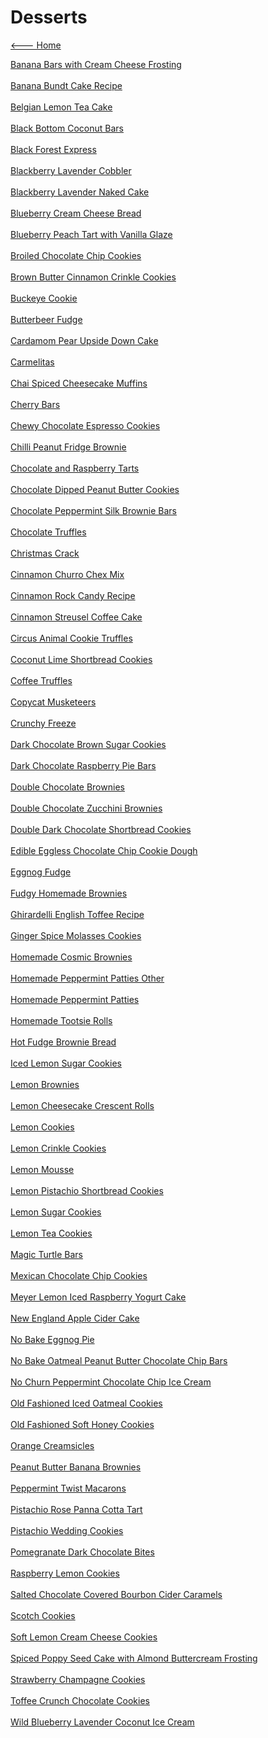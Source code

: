 # Desserts

[<--- Home](../about.md)

[Banana Bars with Cream Cheese Frosting](./banana-bars-with-cream-cheese-frosting.md)<br><br>
[Banana Bundt Cake Recipe](./banana-bundt-cake-recipe.md)<br><br>
[Belgian Lemon Tea Cake](./belgian-lemon-tea-cake.md)<br><br>
[Black Bottom Coconut Bars](./black-bottom-coconut-bars.md)<br><br>
[Black Forest Express](./black-forest-express.md)<br><br>
[Blackberry Lavender Cobbler](./blackberry-lavender-cobbler.md)<br><br>
[Blackberry Lavender Naked Cake](./blackberry-lavender-naked-cake.md)<br><br>
[Blueberry Cream Cheese Bread](./blueberry-cream-cheese-bread.md)<br><br>
[Blueberry Peach Tart with Vanilla Glaze](./blueberry-peach-tart-with-vanilla-glaze.md)<br><br>
[Broiled Chocolate Chip Cookies](./broiled-chocolate-chip-cookies.md)<br><br>
[Brown Butter Cinnamon Crinkle Cookies](./brown-butter-cinnamon-crinkle-cookies.md)<br><br>
[Buckeye Cookie](./buckeye-cookie.md)<br><br>
[Butterbeer Fudge](./butterbeer-fudge.md)<br><br>
[Cardamom Pear Upside Down Cake](./cardamom-pear-upside-down-cake.md)<br><br>
[Carmelitas](./carmelitas.md)<br><br>
[Chai Spiced Cheesecake Muffins](./chai-spiced-cheesecake-muffins.md)<br><br>
[Cherry Bars](./cherry-bars.md)<br><br>
[Chewy Chocolate Espresso Cookies](./chewy-chocolate-espresso-cookies.md)<br><br>
[Chilli Peanut Fridge Brownie](./chilli-peanut-fridge-brownie.md)<br><br>
[Chocolate and Raspberry Tarts](./chocolate-and-raspberry-tarts.md)<br><br>
[Chocolate Dipped Peanut Butter Cookies](./chocolate-dipped-peanut-butter-cookies.md)<br><br>
[Chocolate Peppermint Silk Brownie Bars](./chocolate-peppermint-silk-brownie-bars.md)<br><br>
[Chocolate Truffles](./chocolate-truffles.md)<br><br>
[Christmas Crack](./christmas-crack.md)<br><br>
[Cinnamon Churro Chex Mix](./cinnamon-churro-chex-mix.md)<br><br>
[Cinnamon Rock Candy Recipe](./cinnamon-rock-candy-recipe.md)<br><br>
[Cinnamon Streusel Coffee Cake](./cinnamon-streusel-coffee-cake.md)<br><br>
[Circus Animal Cookie Truffles](./circus-animal-cookie-truffles.md)<br><br>
[Coconut Lime Shortbread Cookies](./coconut-lime-shortbread-cookies.md)<br><br>
[Coffee Truffles](./coffee-truffles.md)<br><br>
[Copycat Musketeers](./copycat-3-musketeers.md)<br><br>
[Crunchy Freeze](./crunchy-freeze.md)<br><br>
[Dark Chocolate Brown Sugar Cookies](./dark-chocolate-brown-sugar-cookies.md)<br><br>
[Dark Chocolate Raspberry Pie Bars](./dark-chocolate-raspberry-pie-bars.md)<br><br>
[Double Chocolate Brownies](./double-chocolate-brownies.md)<br><br>
[Double Chocolate Zucchini Brownies](./double-chocolate-zucchini-brownies.md)<br><br>
[Double Dark Chocolate Shortbread Cookies](./double-dark-chocolate-shortbread-cookies.md)<br><br>
[Edible Eggless Chocolate Chip Cookie Dough](./edible-eggless-chocolate-chip-cookie-dough.md)<br><br>
[Eggnog Fudge](./eggnog-fudge.md)<br><br>
[Fudgy Homemade Brownies](./fudgy-homemade-brownies.md)<br><br>
[Ghirardelli English Toffee Recipe](./ghirardelli-english-toffee-recipe.md)<br><br>
[Ginger Spice Molasses Cookies](./ginger-spice-molasses-cookies.md)<br><br>
[Homemade Cosmic Brownies](./homemade-cosmic-brownies.md)<br><br>
[Homemade Peppermint Patties Other](./homemade-peppermint-patties-other.md)<br><br>
[Homemade Peppermint Patties](./homemade-peppermint-patties.md)<br><br>
[Homemade Tootsie Rolls](./homemade-tootsie-rolls.md)<br><br>
[Hot Fudge Brownie Bread](./hot-fudge-brownie-bread.md)<br><br>
[Iced Lemon Sugar Cookies](./iced-lemon-sugar-cookies.md)<br><br>
[Lemon Brownies](./lemon-brownies.md)<br><br>
[Lemon Cheesecake Crescent Rolls](./lemon-cheesecake-crescent-rolls.md)<br><br>
[Lemon Cookies](./lemon-cookies.md)<br><br>
[Lemon Crinkle Cookies](./lemon-crinkle-cookies.md)<br><br>
[Lemon Mousse](./lemon-mousse.md)<br><br>
[Lemon Pistachio Shortbread Cookies](./lemon-pistachio-shortbread-cookies.md)<br><br>
[Lemon Sugar Cookies](./lemon-sugar-cookies.md)<br><br>
[Lemon Tea Cookies](./lemon-tea-cookies.md)<br><br>
[Magic Turtle Bars](./magic-turtle-bars.md)<br><br>
[Mexican Chocolate Chip Cookies](./mexican-chocolate-chip-cookies.md)<br><br>
[Meyer Lemon Iced Raspberry Yogurt Cake](./meyer-lemon-iced-raspberry-yogurt-cake.md)<br><br>
[New England Apple Cider Cake](./new-england-apple-cider-cake.md)<br><br>
[No Bake Eggnog Pie](./no-bake-eggnog-pie.md)<br><br>
[No Bake Oatmeal Peanut Butter Chocolate Chip Bars](./no-bake-oatmeal-peanut-butter-chocolate-chip-bars.md)<br><br>
[No Churn Peppermint Chocolate Chip Ice Cream](./no-churn-peppermint-chocolate-chip-ice-cream.md)<br><br>
[Old Fashioned Iced Oatmeal Cookies](./old-fashioned-iced-oatmeal-cookies.md)<br><br>
[Old Fashioned Soft Honey Cookies](./old-fashioned-soft-honey-cookies.md)<br><br>
[Orange Creamsicles](./orange-creamsicles.md)<br><br>
[Peanut Butter Banana Brownies](./peanut-butter-banana-brownies.md)<br><br>
[Peppermint Twist Macarons](./peppermint-twist-macarons.md)<br><br>
[Pistachio Rose Panna Cotta Tart](./pistachio-rose-panna-cotta-tart.md)<br><br>
[Pistachio Wedding Cookies](./pistachio-wedding-cookies.md)<br><br>
[Pomegranate Dark Chocolate Bites](./pomegranate-dark-chocolate-bites.md)<br><br>
[Raspberry Lemon Cookies](./raspberry-lemon-cookies.md)<br><br>
[Salted Chocolate Covered Bourbon Cider Caramels](./salted-chocolate-covered-bourbon-cider-caramels.md)<br><br>
[Scotch Cookies](./scotch-cookies.md)<br><br>
[Soft Lemon Cream Cheese Cookies](./soft-lemon-cream-cheese-cookies.md)<br><br>
[Spiced Poppy Seed Cake with Almond Buttercream Frosting](./spiced-poppy-seed-cake-with-almond-buttercream-frosting.md)<br><br>
[Strawberry Champagne Cookies](./strawberry-champagne-cookies.md)<br><br>
[Toffee Crunch Chocolate Cookies](./toffee-crunch-chocolate-cookies.md)<br><br>
[Wild Blueberry Lavender Coconut Ice Cream](./wild-blueberry-lavender-coconut-ice-cream.md)<br><br>
